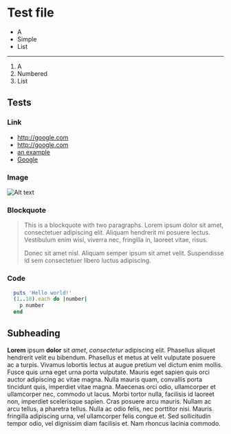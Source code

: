 # Test file

* A
* Simple
* List

***

1. A
2. Numbered
3. List

## Tests

### Link

* http://google.com
* <http://google.com>
* [an example](http://example.com/ "Title")
* [Google][]

### Image

![Alt text](https://www.google.se/images/srpr/logo3w.png)

### Blockquote

> This is a blockquote with two paragraphs. Lorem ipsum dolor sit amet,
> consectetuer adipiscing elit. Aliquam hendrerit mi posuere lectus.
> Vestibulum enim wisi, viverra nec, fringilla in, laoreet vitae, risus.
>
> Donec sit amet nisl. Aliquam semper ipsum sit amet velit. Suspendisse
> id sem consectetuer libero luctus adipiscing.

### Code

```ruby
  puts 'Hello world!'
  (1..10).each do |number|
    p number
  end
```

## Subheading

**Lorem** ipsum __dolor__ sit *amet*, _consectetur_ adipiscing elit. Phasellus aliquet hendrerit velit eu bibendum. Phasellus et metus at velit vulputate posuere ac a turpis. Vivamus lobortis lectus at augue pretium vel dictum enim mollis. Fusce quis urna eget urna porta vulputate. Mauris eget sapien quis orci auctor adipiscing ac vitae magna. Nulla mauris quam, convallis porta tincidunt quis, imperdiet vitae magna. Maecenas orci odio, ullamcorper et ullamcorper nec, commodo ut lacus. Morbi tortor nulla, facilisis id laoreet non, imperdiet scelerisque sapien. Cras posuere arcu mauris. Nullam ac arcu tellus, a pharetra tellus. Nulla ac odio felis, nec porttitor nisi. Mauris fringilla adipiscing urna, vel ullamcorper felis congue et. Sed sollicitudin tempor odio, vel dignissim diam facilisis et. Nam rhoncus lacinia commodo.

[Google]: http://google.com/